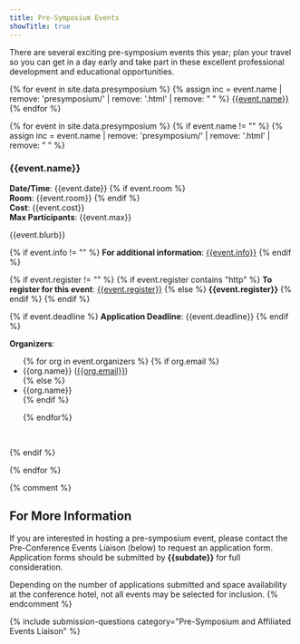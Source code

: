 ```yaml
---
title: Pre-Symposium Events
showTitle: true
---
```


There are several exciting pre-symposium events this year; plan your travel so you can get in a day early and take part in these excellent professional development and educational opportunities.

<p>
{% for event in site.data.presymposium %}
  {% assign inc = event.name | remove: 'presymposium/' | remove: '.html' | remove: " " %}
  <a href="#{{inc | remove: ' '}}">{{event.name}}</a><br/>
{% endfor %}
</p>

{% for event in site.data.presymposium %}
{% if event.name != "" %}
{% assign inc = event.name | remove: 'presymposium/' | remove: '.html' | remove: " " %}


<p><a name="{{inc}}"></a></p>

### {{event.name}}

**Date/Time**: {{event.date}} {% if event.room %} <br/> **Room**: {{event.room}} {% endif %} <br/>
**Cost**: {{event.cost}} <br/>
**Max Participants**: {{event.max}}

{{event.blurb}}

{% if event.info != "" %}
**For additional information**: <a href="{{event.info}}">{{event.info}}</a>
{% endif %}

{% if event.register != "" %}
  {% if event.register contains "http" %}
**To register for this event**: <a href="{{event.register}}">{{event.register}}</a>
  {% else %}
<b>{{event.register}}</b>
  {% endif %}
{% endif %}

{% if event.deadline %}
<b>Application Deadline</b>: {{event.deadline}}
{% endif %}

**Organizers**:
<ul>
{% for org in event.organizers %}
{% if org.email %}
  <li>{{org.name}} (<a href="mailto:{{org.email}}">{{org.email}}</a>)</li>
  {% else %}
    <li>{{org.name}}</li>
  {% endif %}

{% endfor%}
</ul>

<p>&nbsp;</p>
{% endif %}

{% endfor %}

{% comment %}
## For More Information

If you are interested in hosting a pre-symposium event, please contact the Pre-Conference Events Liaison (below) to request an application form.  Application forms should be submitted by <b>{{subdate}}</b> for full consideration.

Depending on the number of applications submitted and space availability at the conference hotel, not all events may be selected for inclusion.
{% endcomment %}

{% include submission-questions category="Pre-Symposium and Affiliated Events Liaison" %}
